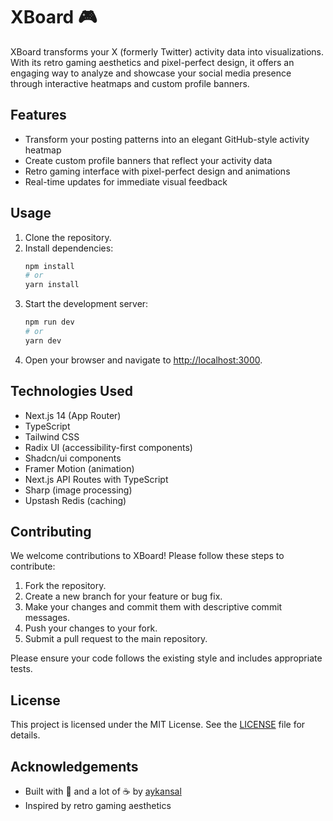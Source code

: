 # XBoard 🎮

XBoard transforms your X (formerly Twitter) activity data into visualizations. With its retro gaming aesthetics and pixel-perfect design, it offers an engaging way to analyze and showcase your social media presence through interactive heatmaps and custom profile banners.

## Features

- Transform your posting patterns into an elegant GitHub-style activity heatmap
- Create custom profile banners that reflect your activity data
- Retro gaming interface with pixel-perfect design and animations
- Real-time updates for immediate visual feedback

## Usage

1. Clone the repository.
2. Install dependencies:
   ```bash
   npm install
   # or
   yarn install
   ```
3. Start the development server:
   ```bash
   npm run dev
   # or
   yarn dev
   ```
4. Open your browser and navigate to [http://localhost:3000](http://localhost:3000).

## Technologies Used

- Next.js 14 (App Router)
- TypeScript
- Tailwind CSS
- Radix UI (accessibility-first components)
- Shadcn/ui components
- Framer Motion (animation)
- Next.js API Routes with TypeScript
- Sharp (image processing)
- Upstash Redis (caching)

## Contributing

We welcome contributions to XBoard! Please follow these steps to contribute:

1. Fork the repository.
2. Create a new branch for your feature or bug fix.
3. Make your changes and commit them with descriptive commit messages.
4. Push your changes to your fork.
5. Submit a pull request to the main repository.

Please ensure your code follows the existing style and includes appropriate tests.

## License

This project is licensed under the MIT License. See the [LICENSE](LICENSE) file for details.

## Acknowledgements

- Built with 💜 and a lot of ☕ by [aykansal](https://x.com/aykansal)
- Inspired by retro gaming aesthetics